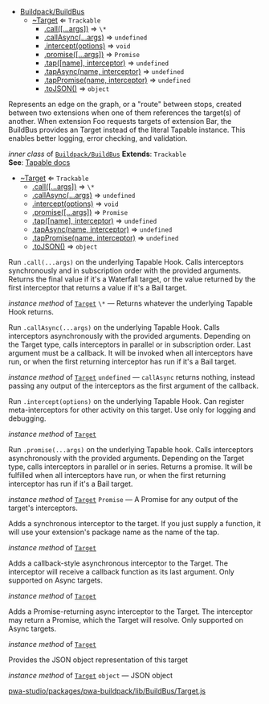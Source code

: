 
* [Buildpack/BuildBus](#module_Buildpack/BuildBus)
    * [~Target](#module_Buildpack/BuildBus..Target) ⇐ `Trackable`
        * [.call([...args])](#module_Buildpack/BuildBus..Target+call) ⇒ `\*`
        * [.callAsync(...args)](#module_Buildpack/BuildBus..Target+callAsync) ⇒ `undefined`
        * [.intercept(options)](#module_Buildpack/BuildBus..Target+intercept) ⇒ `void`
        * [.promise([...args])](#module_Buildpack/BuildBus..Target+promise) ⇒ `Promise`
        * [.tap([name], interceptor)](#module_Buildpack/BuildBus..Target+tap) ⇒ `undefined`
        * [.tapAsync(name, interceptor)](#module_Buildpack/BuildBus..Target+tapAsync) ⇒ `undefined`
        * [.tapPromise(name, interceptor)](#module_Buildpack/BuildBus..Target+tapPromise) ⇒ `undefined`
        * [.toJSON()](#module_Buildpack/BuildBus..Target+toJSON) ⇒ `object`


Represents an edge on the graph, or a "route" between stops, created between
two extensions when one of them references the target(s) of another. When
extension Foo requests targets of extension Bar, the BuildBus provides an
Target instead of the literal Tapable instance. This enables
better logging, error checking, and validation.

*inner* *class* of [`Buildpack/BuildBus`](#module_Buildpack/BuildBus)
**Extends**: `Trackable`  
**See**: [Tapable docs](https://github.com/webpack/tapable)  

* [~Target](#module_Buildpack/BuildBus..Target) ⇐ `Trackable`
    * [.call([...args])](#module_Buildpack/BuildBus..Target+call) ⇒ `\*`
    * [.callAsync(...args)](#module_Buildpack/BuildBus..Target+callAsync) ⇒ `undefined`
    * [.intercept(options)](#module_Buildpack/BuildBus..Target+intercept) ⇒ `void`
    * [.promise([...args])](#module_Buildpack/BuildBus..Target+promise) ⇒ `Promise`
    * [.tap([name], interceptor)](#module_Buildpack/BuildBus..Target+tap) ⇒ `undefined`
    * [.tapAsync(name, interceptor)](#module_Buildpack/BuildBus..Target+tapAsync) ⇒ `undefined`
    * [.tapPromise(name, interceptor)](#module_Buildpack/BuildBus..Target+tapPromise) ⇒ `undefined`
    * [.toJSON()](#module_Buildpack/BuildBus..Target+toJSON) ⇒ `object`


Run `.call(...args)` on the underlying Tapable Hook.
Calls interceptors synchronously and in subscription order with the
provided arguments. Returns the final value if it's a Waterfall target,
or the value returned by the first interceptor that returns a value if
it's a Bail target.

*instance* *method* of [`Target`](#module_Buildpack/BuildBus..Target)
`\*` — Returns whatever the underlying Tapable Hook returns.

Run `.callAsync(...args)` on the underlying Tapable Hook. Calls
interceptors asynchronously with the provided arguments. Depending on
the Target type, calls interceptors in parallel or in subscription
order. Last argument must be a callback. It will be invoked when all
interceptors have run, or when the first returning interceptor has run
if it's a Bail target.

*instance* *method* of [`Target`](#module_Buildpack/BuildBus..Target)
`undefined` — `callAsync` returns nothing, instead passing any output of the interceptors as the first argument of the callback.

Run `.intercept(options)` on the underlying Tapable Hook.
Can register meta-interceptors for other activity on this target.
Use only for logging and debugging.

*instance* *method* of [`Target`](#module_Buildpack/BuildBus..Target)

Run `.promise(...args)` on the underlying Tapable hook. Calls
interceptors asynchronously with the provided arguments. Depending on
the Target type, calls interceptors in parallel or in series. Returns a
promise. It will be fulfilled when all interceptors have run, or when
the first returning interceptor has run if it's a Bail target.

*instance* *method* of [`Target`](#module_Buildpack/BuildBus..Target)
`Promise` — A Promise for any output of the target's interceptors.

Adds a synchronous interceptor to the target.
 If you just supply a function, it will use your extension's package name as the name of the tap.

*instance* *method* of [`Target`](#module_Buildpack/BuildBus..Target)

Adds a callback-style asynchronous interceptor to the Target. The interceptor will receive a callback function as its last argument. Only supported on Async targets.

*instance* *method* of [`Target`](#module_Buildpack/BuildBus..Target)

Adds a Promise-returning async interceptor to the Target. The interceptor may return a Promise, which the Target will resolve. Only supported on Async targets.

*instance* *method* of [`Target`](#module_Buildpack/BuildBus..Target)

Provides the JSON object representation of this target

*instance* *method* of [`Target`](#module_Buildpack/BuildBus..Target)
`object` — JSON object


[pwa-studio/packages/pwa-buildpack/lib/BuildBus/Target.js](https://github.com/magento/pwa-studio/blob/develop/packages/pwa-buildpack/lib/BuildBus/Target.js)